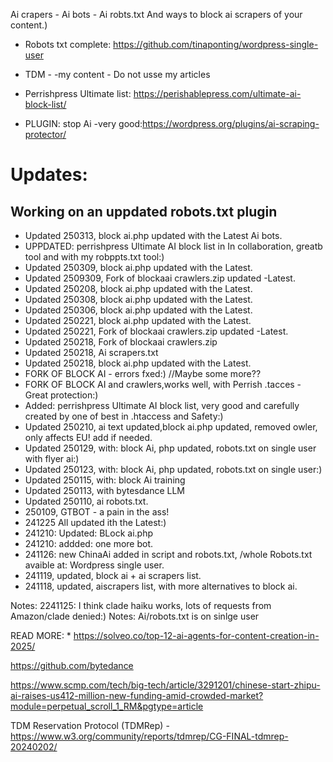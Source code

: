 Ai crapers - Ai bots - Ai robts.txt 
And ways to block ai scrapers of your content.)
* Robots txt complete: https://github.com/tinaponting/wordpress-single-user

* TDM - -my content - Do not usse my articles


* Perrishpress Ultimate list:  https://perishablepress.com/ultimate-ai-block-list/
* PLUGIN: stop Ai -very good:https://wordpress.org/plugins/ai-scraping-protector/

# Updates:
## Working on an uppdated robots.txt plugin

* Updated 250313, block ai.php updated with the Latest Ai bots.
* UPPDATED: perrishpress Ultimate AI block list in In collaboration, greatb tool and with my robppts.txt tool:)  
* Updated 250309, block ai.php updated with the Latest.
* Updated 2509309, Fork of blockaai crawlers.zip updated -Latest.
* Updated 250208, block ai.php updated with the Latest.
* Updated 250308, block ai.php updated with the Latest.
* Updated 250306, block ai.php updated with the Latest.
* Updated 250221, block ai.php updated with the Latest.
* Updated 250221, Fork of blockaai crawlers.zip updated -Latest.
* Updated 250218, Fork of blockaai crawlers.zip
* Updated 250218, Ai scrapers.txt
* Updated 250218, block ai.php updated with the Latest.
* FORK OF BLOCK AI - errors fxed:)  //Maybe some more??
* FORK OF BLOCK AI and crawlers,works well, with Perrish .tacces - Great protection:)
* Added: perrishpress Ultimate AI block list, very good and carefully created by one of best in .htaccess and Safety:)
* Updated 250210, ai text updated,block ai.php updated, removed owler, only affects EU! add if needed.
* Updated 250129, with: block Ai, php updated, robots.txt on single user with flyer ai:)
* Updated 250123, with: block Ai, php updated, robots.txt on single user:)
* Updated 250115, with: block Ai training
* Updated 250113, with bytesdance LLM
* Updated 250110, ai robots.txt.
* 250109, GTBOT - a pain in the ass!
* 241225 All updated ith the Latest:)
* 241210: Updated: BLock ai.php
* 241210: addded: one more bot.
* 241126: new ChinaAi added in script and robots.txt, /whole Robots.txt avaible at: Wordpress single user.
* 241119, updated, block ai + ai scrapers list.
* 241118, updated, aiscrapers list, with more alternatives to block ai.

Notes:  2241125: I think clade haiku works, lots of requests from Amazon/clade denied:)
Notes: Ai/robots.txt is on sinlge user

READ MORE: * https://solveo.co/top-12-ai-agents-for-content-creation-in-2025/

 https://github.com/bytedance
          
https://www.scmp.com/tech/big-tech/article/3291201/chinese-start-zhipu-ai-raises-us412-million-new-funding-amid-crowded-market?module=perpetual_scroll_1_RM&pgtype=article

TDM Reservation Protocol (TDMRep)  -  https://www.w3.org/community/reports/tdmrep/CG-FINAL-tdmrep-20240202/
